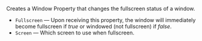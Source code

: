 Creates a Window Property that changes the fullscreen status of a window.

   - `Fullscreen` — Upon receiving this property, the window will immediately become fullscreen if *true* or windowed (not fullscreen) if *false*. 
   - `Screen` — Which screen to use when fullscreen.
